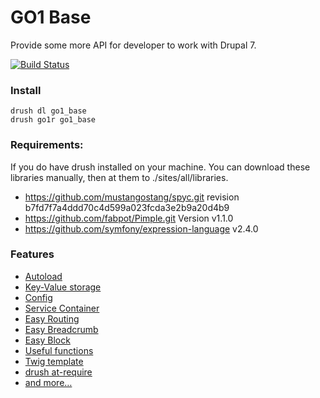 GO1 Base
=======

Provide some more API for developer to work with Drupal 7.

[![Build Status](https://travis-ci.org/mrsinguyen/go1_base.svg?branch=v7.2)](https://travis-ci.org/mrsinguyen/go1_base)

### Install

    drush dl go1_base
    drush go1r go1_base

### Requirements:

  If you do have drush installed on your machine. You can download these libraries
  manually, then at them to ./sites/all/libraries.

  - https://github.com/mustangostang/spyc.git revision b7fd7f7a4ddd70c4d599a023fcda3e2b9a20d4b9
  - https://github.com/fabpot/Pimple.git Version v1.1.0
  - https://github.com/symfony/expression-language v2.4.0

### Features

- [Autoload](https://github.com/atdrupal/at_base/wiki/7.x-2.x-autoload)
- [Key-Value storage](https://github.com/atdrupal/at_base/wiki/7.x-2.x-kv)
- [Config](https://github.com/atdrupal/at_base/wiki/7.x-2.x-config)
- [Service Container](https://github.com/atdrupal/at_base/wiki/7.x-2.x-service-container)
- [Easy Routing](https://github.com/atdrupal/at_base/wiki/7.x-2.x-easy-routing)
- [Easy Breadcrumb](https://github.com/atdrupal/at_base/wiki/7.x-2.x-easy-breadcrumb)
- [Easy Block](https://github.com/atdrupal/at_base/wiki/7.x-2.x-easy-routing)
- [Useful functions](https://github.com/atdrupal/at_base/wiki/7.x-2.x-functions)
- [Twig template](https://github.com/atdrupal/at_base/wiki/7.x-2.x-twig-recipes)
- [drush at-require](https://github.com/atdrupal/at_base/wiki/7.x-2.x-drush-at-require)
- [and more…](https://github.com/atdrupal/at_base/wiki/_pages)
